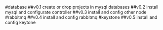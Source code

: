 #database
##v0.1 create or drop projects in mysql databases
##v0.2 install mysql and configurate controller
##v0.3 install and config other node
#rabbitmq
##v0.4 install and config rabbitmq
#keystone
##v0.5 install and config keytone

